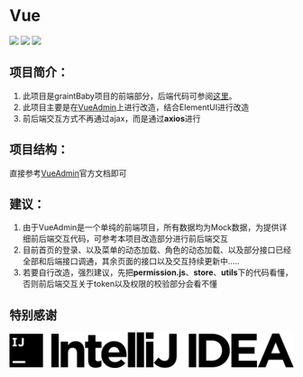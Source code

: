 # Vue
![](https://badgen.net/badge/License/MIT/blue) ![](https://badgen.net/badge/Vue-Element-Admin/3.0+/green) ![](https://badgen.net/badge/author/jacksparrow414/cyan)
## 项目简介：
1. 此项目是graintBaby项目的前端部分，后端代码可参阅[这里](https://github.com/jacksparrow414/griantBaby)。
2. 此项目主要是在[VueAdmin](https://panjiachen.github.io/vue-element-admin-site/zh/)上进行改造，结合ElementUI进行改造
3. 前后端交互方式不再通过ajax，而是通过**axios**进行
## 项目结构：
直接参考[VueAdmin](https://panjiachen.github.io/vue-element-admin-site/zh/)官方文档即可
## 建议：
1. 由于VueAdmin是一个单纯的前端项目，所有数据均为Mock数据，为提供详细前后端交互代码，可参考本项目改造部分进行前后端交互
2. 目前首页的登录、以及菜单的动态加载、角色的动态加载、以及部分接口已经全部和后端接口调通，其余页面的接口以及交互持续更新中.....
3. 若要自行改造，强烈建议，先把**permission.js**、**store**、**utils**下的代码看懂，否则前后端交互关于token以及权限的校验部分会看不懂
## 特别感谢
[![JetBrains对本项目的支持](https://github.com/jacksparrow414/griantBaby/blob/master/logo-text.png)]( https://www.jetbrains.com/?from=https://github.com/jacksparrow414/griantBaby)

